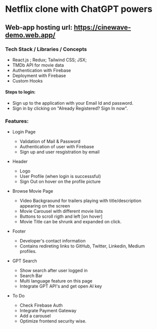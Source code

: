 # Netflix clone with ChatGPT powers

## Web-app hosting url: https://cinewave-demo.web.app/

### Tech Stack / Libraries / Concepts
- React.js ; Redux; Tailwind CSS; JSX; 
- TMDb API for movie data
- Authentication with Firebase
- Deployment with Firebase
- Custom Hooks 

#### Steps to login:
- Sign up to the application with your Email Id and password.
- Sign in by clicking on "Already Registered? Sign In now".

### Features:

- Login Page
    - Validation of Mail & Password
    - Authentication of user with Firebase
    - Sign up and user resgistration by email

- Header
    - Logo
    - User Profile (when login is successsful)
    - Sign Out on hover on the profile picture

- Browse Movie Page
    - Video Backgraound for trailers playing with title/description appearing on the screen
    - Movie Carousel with different movie lists
    - Buttons to scroll rigth and left [on hover]
    - Movie Title can be shrunk and expanded on click.

- Footer   
    - Developer's contact information
    - Contains redireting links to GitHub, Twitter, Linkedin, Medium profiles.

- GPT Search 
    - Show search after user logged in
    - Search Bar
    - Multi language feature on this page
    - Integrate GPT API's and get open AI key

- To Do
    - Check Firebase Auth
    - Integrate Payment Gateway
    - Add a carousel
    - Optimize frontend security wise.